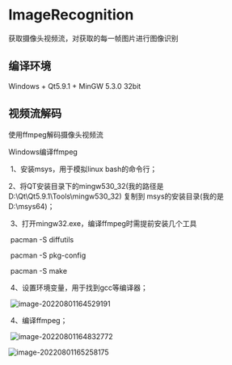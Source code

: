# ImageRecognition
获取摄像头视频流，对获取的每一帧图片进行图像识别



## 编译环境

Windows + Qt5.9.1 + MinGW 5.3.0 32bit



## 视频流解码

使用ffmpeg解码摄像头视频流

Windows编译ffmpeg

​		1、安装msys，用于模拟linux bash的命令行；

​		2、将QT安装目录下的mingw530_32(我的路径是D:\Qt\Qt5.9.1\Tools\mingw530_32) 复制到 msys的安装目录(我的是D:\msys64)；

​		3、打开mingw32.exe，编译ffmpeg时需提前安装几个工具

​				pacman -S diffutils 

​				pacman -S pkg-config 

​				pacman -S make

​		4、设置环境变量，用于找到gcc等编译器；

​			![image-20220801164529191](C:\Users\chengqian\AppData\Roaming\Typora\typora-user-images\image-20220801164529191.png)  

​		4、编译ffmpeg；

​			![image-20220801164832772](C:\Users\chengqian\AppData\Roaming\Typora\typora-user-images\image-20220801164832772.png)

![image-20220801165258175](C:\Users\chengqian\AppData\Roaming\Typora\typora-user-images\image-20220801165258175.png)
